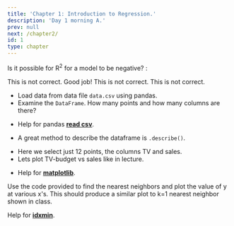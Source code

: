 ```yaml
---
title: 'Chapter 1: Introduction to Regression.'
description: 'Day 1 morning A.'
prev: null
next: /chapter2/
id: 1
type: chapter
---
```


<exercise id="1" title="Regression Basics" type="slides">
    <slides source="chapter1_01_introduction"></slides>
</exercise>

<exercise id="2" title="Getting Started">

Is it possible for R<sup>2</sup> for a model to be negative? : 

<choice>
<opt text="No, R<sup>2</sup> cannot be negative">This is not correct.</opt>
<opt text="Yes, if the predictor in a least-squares regression model is poor." correct="true">Good job!</opt>
<opt text="Yes, if the predictor is negatively correlated with the response.">This is not correct.</opt>
<opt text="Yes, if the model does worse than using <bar>Y</bar> for all predictions">This is not correct.</opt>
</choice>

</exercise>

<exercise id="3" title="Describe your data.">

- Load data from data file `data.csv` using pandas.
- Examine the `DataFrame`. How many points and how many columns are there?

<codeblock id="01_03"> 

- Help for pandas __[read csv](https://pandas.pydata.org/pandas-docs/stable/reference/api/pandas.read_csv.html)__.

- A great method to describe the dataframe is `.describe()`.

</codeblock>

</exercise>

<exercise id="4" title="Draw TV vs Sales for a subset of data">

- Here we select just 12 points, the columns TV and sales.
- Lets plot TV-budget vs sales like in lecture. 

<codeblock id="01_04">

- Help for __[matplotlib](https://matplotlib.org/3.1.0/tutorials/introductory/pyplot.html)__.

</codeblock>

</exercise>

<exercise id="5" title="Nearest neighbors">
Use the code provided to find the nearest neighbors and plot the value of y at various x's. This should produce a similar plot to k=1 nearest neighbor shown in class. 

<codeblock id="01_05">

Help for __[idxmin](https://pandas.pydata.org/pandas-docs/stable/reference/api/pandas.DataFrame.idxmin.html)__.

</codeblock>

</exercise>